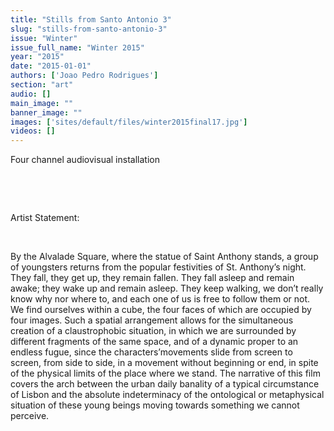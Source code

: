 ```yaml
---
title: "Stills from Santo Antonio 3"
slug: "stills-from-santo-antonio-3"
issue: "Winter"
issue_full_name: "Winter 2015"
year: "2015"
date: "2015-01-01"
authors: ['Joao Pedro Rodrigues']
section: "art"
audio: []
main_image: ""
banner_image: ""
images: ['sites/default/files/winter2015final17.jpg']
videos: []
---
```

  
Four channel audiovisual installation

  

  

   
Artist Statement:

  

 By the Alvalade Square, where the statue of Saint Anthony stands, a group of youngsters returns from the popular festivities of St. Anthony’s night. They fall, they get up, they remain fallen. They fall asleep and remain awake; they wake up and remain asleep. They keep walking, we don’t really know why nor where to, and each one of us is free to follow them or not. We find ourselves within a cube, the four faces of which are occupied by four images. Such a spatial arrangement allows for the simultaneous creation of a claustrophobic situation, in which we are surrounded by different fragments of the same space, and of a dynamic proper to an endless fugue, since the characters’movements slide from screen to screen, from side to side, in a movement without beginning or end, in spite of the physical limits of the place where we stand. The narrative of this film covers the arch between the urban daily banality of a typical circumstance of Lisbon and the absolute indeterminacy of the ontological or metaphysical situation of these young beings moving towards something we cannot perceive.

